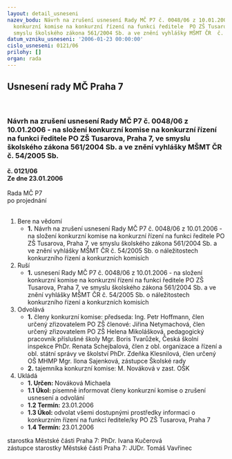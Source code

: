 ```yaml
---
layout: detail_usneseni
nazev_bodu: Návrh na zrušení usnesení Rady MČ P7 č. 0048/06 z 10.01.2006 - na složení
  konkurzní komise na konkurzní řízení na funkci ředitele  PO ZŠ Tusarova, Praha 7,  ve
  smyslu školského zákona 561/2004 Sb. a ve znění vyhlášky MŠMT ČR  č. 54/2005 Sb.
datum_vzniku_usneseni: '2006-01-23 00:00:00'
cislo_usneseni: 0121/06
prilohy: []
organ: rada
---
```

<div id="ucUsn_pList" class="usn">
	<span><h2>Usnesení rady MČ Praha 7 </h2>
<br></span><div class="standBody">
<span><h3>Návrh na zrušení usnesení Rady MČ P7 č. 0048/06 z 10.01.2006 - na složení konkurzní komise na konkurzní řízení na funkci ředitele  PO ZŠ Tusarova, Praha 7,  ve smyslu školského zákona 561/2004 Sb. a ve znění vyhlášky MŠMT ČR  č. 54/2005 Sb.</h3></span><div class="center">
		<strong>č. 0121/06</strong><br>
	</div>
<div class="center">
		<strong>Ze dne 23.01.2006</strong><br><br>
	</div>Rada MČ P7<br> po projednání<br><br><ol>
<li>Bere na vědomí<ul><li>
<strong>1.</strong> Návrh na zrušení usnesení Rady MČ P7 č. 0048/06 z 10.01.2006 - na složení konkurzní komise na konkurzní řízení na funkci ředitele  PO ZŠ Tusarova, Praha 7,  ve smyslu školského zákona 561/2004 Sb. a ve znění vyhlášky MŠMT ČR  č. 54/2005 Sb. o náležitostech konkurzního řízení a konkurzních komisích</li></ul>
</li>
<li>Ruší<ul><li>
<strong>1.</strong> usnesení Rady MČ P7 č. 0048/06 z 10.01.2006 - na složení konkurzní komise na konkurzní řízení na funkci ředitele  PO ZŠ Tusarova, Praha 7,  ve smyslu školského zákona 561/2004 Sb. a ve znění vyhlášky MŠMT ČR  č. 54/2005 Sb. o náležitostech konkurzního řízení a konkurzních komisích</li></ul>
</li>
<li>Odvolává<ul>
<li>
<strong>1.</strong> členy konkurzní komise:  předseda: Ing. Petr Hoffmann, člen určený zřizovatelem PO ZŠ členové:   Jiřina Netymachová, člen určený zřizovatelem PO ZŠ  Helena Mikolášková, pedagogický pracovník příslušné školy Mgr. Boris Tvarůžek, Česká školní inspekce PhDr. Renata Schejbalová, člen z obl. organizace a řízení a obl. státní                správy ve školství  PhDr. Zdeňka Klesnilová, člen určený OŠ MHMP Mgr. Ilona Sajenková, zástupce  Školské rady</li>
<li>
<strong>2.</strong> tajemníka konkurzní komise: M. Nováková v zast. OŠK</li>
</ul>
</li>
<li>Ukládá<ul>
<li>
<strong>1. Určen: </strong>Nováková Michaela</li>
<li>
<strong>1.1 Úkol: </strong>písemně informovat členy konkurzní komise o zrušení usnesení a odvolání</li>
<li>
<strong>1.2 Termín: </strong>23.01.2006</li>
<li>
<strong>1.3 Úkol: </strong>odvolat všemi dostupnými prostředky informaci o konkurzním řízení na funkci ředitele/ky PO ZŠ Tusarova, Praha 7   </li>
<li>
<strong>1.4 Termín: </strong>23.01.2006</li>
</ul>
</li>
</ol>starostka Městské části Praha 7: PhDr. Ivana Kučerová<br>zástupce starostky Městské části Praha 7: JUDr. Tomáš Vavřinec 
</div>
</div>